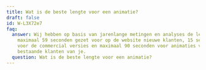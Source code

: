 ```yaml
---
title: Wat is de beste lengte voor een animatie?
draft: false
id: W-L3X72e7
faq:
  answer: Wij hebben op basis van jarenlange metingen en analyses de lengte op
    maximaal 59 seconden gezet voor op de website nieuwe klanten, 15 seconden
    voor de commercial versies en maximaal 90 seconden voor animaties voor
    bestaande klanten van je.
  question: Wat is de beste lengte voor een animatie?
---
```

